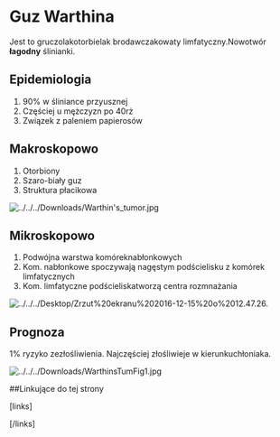 # Guz Warthina

Jest to gruczolakotorbielak brodawczakowaty limfatyczny.Nowotwór **łagodny** ślinianki.



## Epidemiologia
1. 90% w śliniance przyusznej
2. Częściej u mężczyzn po 40rż
3. Związek z paleniem papierosów



## Makroskopowo
1. Otorbiony
2. Szaro-biały guz
3. Struktura płacikowa

![../../../Downloads/Warthin's_tumor.jpg](img/1_clip_image001.jpg)



## Mikroskopowo
1. Podwójna warstwa komóreknabłonkowych
2. Kom. nabłonkowe spoczywają nagęstym podścielisku z komórek limfatycznych
3. Kom. limfatyczne podścieliskatworzą centra rozmnażania

![../../../Desktop/Zrzut%20ekranu%202016-12-15%20o%2012.47.26.](img/1_clip_image003.png)



## Prognoza

1% ryzyko zezłośliwienia. Najczęściej złośliwieje w kierunkuchłoniaka. 

![../../../Downloads/WarthinsTumFig1.jpg](img/1_clip_image005.png)



##Linkujące do tej strony

[links]


[/links]











